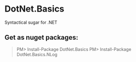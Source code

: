 # DotNet.Basics
Syntactical sugar for .NET
## Get as nuget packages:
>  PM> Install-Package DotNet.Basics
>  PM> Install-Package DotNet.Basics.NLog
